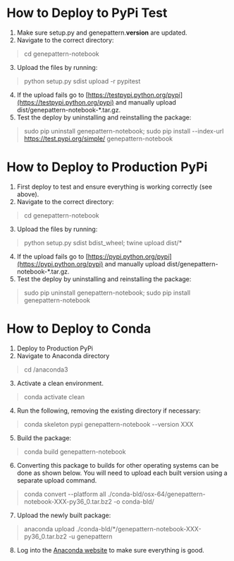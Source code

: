 # How to Deploy to PyPi Test

1. Make sure setup.py and genepattern.__version__ are updated.
2. Navigate to the correct directory:
> cd genepattern-notebook
3. Upload the files by running:
> python setup.py sdist upload -r pypitest
4. If the upload fails go to [https://testpypi.python.org/pypi](https://testpypi.python.org/pypi) and manually upload dist/genepattern-notebook-*.tar.gz.
5. Test the deploy by uninstalling and reinstalling the package: 
> sudo pip uninstall genepattern-notebook;
> sudo pip install --index-url https://test.pypi.org/simple/ genepattern-notebook

# How to Deploy to Production PyPi

1. First deploy to test and ensure everything is working correctly (see above).
2. Navigate to the correct directory:
> cd genepattern-notebook
3. Upload the files by running:
> python setup.py sdist bdist_wheel; twine upload dist/*
4. If the upload fails go to [https://pypi.python.org/pypi](https://pypi.python.org/pypi) and manually upload dist/genepattern-notebook-*.tar.gz.
5. Test the deploy by uninstalling and reinstalling the package: 
> sudo pip uninstall genepattern-notebook;
> sudo pip install genepattern-notebook

# How to Deploy to Conda

1. Deploy to Production PyPi
2. Navigate to Anaconda directory
> cd /anaconda3
3. Activate a clean environment.
> conda activate clean
4. Run the following, removing the existing directory if necessary:
> conda skeleton pypi genepattern-notebook --version XXX
5. Build the package:
> conda build genepattern-notebook
6. Converting this package to builds for other operating systems can be done as shown below. You will need to upload each
built version using a separate upload command.
> conda convert --platform all ./conda-bld/osx-64/genepattern-notebook-XXX-py36_0.tar.bz2 -o conda-bld/
7. Upload the newly built package:
> anaconda upload ./conda-bld/*/genepattern-notebook-XXX-py36_0.tar.bz2 -u genepattern
8. Log into the [Anaconda website](https://anaconda.org/) to make sure everything is good.

